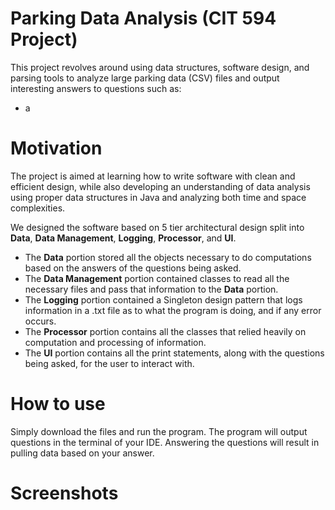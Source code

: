 # Parking Data Analysis (CIT 594 Project)

This project revolves around using data structures, software design, and parsing tools to analyze large parking data (CSV) files
and output interesting answers to questions such as:
- a


# Motivation

The project is aimed at learning how to write software with clean and efficient design, while also developing an understanding of data analysis using proper data structures in Java and analyzing both time and space complexities.

We designed the software based on 5 tier architectural design split into **Data**, **Data Management**, **Logging**, **Processor**, and **UI**.

- The **Data** portion stored all the objects necessary to do computations based on the answers of the questions being asked.
- The **Data Management** portion contained classes to read all the necessary files and pass that information to the **Data** portion.
- The **Logging** portion contained a Singleton design pattern that logs information in a .txt file as to what the program is doing, and if any error occurs.
- The **Processor** portion contains all the classes that relied heavily on computation and processing of information.
- The **UI** portion contains all the print statements, along with the questions being asked, for the user to interact with.

# How to use

Simply download the files and run the program. The program will output questions in the terminal of your IDE. Answering the questions will result in pulling data based on your answer.

# Screenshots

